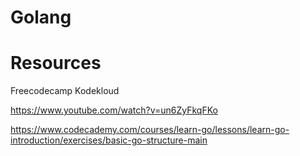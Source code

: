 # Golang 

# Resources
Freecodecamp
Kodekloud 

https://www.youtube.com/watch?v=un6ZyFkqFKo


https://www.codecademy.com/courses/learn-go/lessons/learn-go-introduction/exercises/basic-go-structure-main

